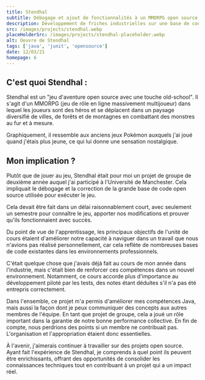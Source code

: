 ```yaml
---
title: Stendhal
subtitle: Débogage et ajout de fonctionnalités à un MMORPG open source avec 10 000 lignes de code
description: Développement de friches industrielles sur une base de code Java open source à grande échelle. Cette expérience m'a permis d'améliorer ma capacité à naviguer et à comprendre le code des autres tout en réalisant les avantages du développement piloté par les tests.
src: /images/projects/stendhal.webp
placeHolderSrc: /images/projects/stendhal-placeholder.webp
alt: Oeuvre de Stendhal
tags: ['java', 'junit', 'opensource']
date: 12/03/21
homepage: 6
---
```


## C'est quoi Stendhal :

Stendhal est un "jeu d'aventure open source avec une touche old-school". Il s'agit d'un MMORPG (jeu de rôle en ligne massivement multijoueur) dans lequel les joueurs sont des héros et se déplacent dans un paysage diversifié de villes, de forêts et de montagnes en combattant des monstres au fur et à mesure.

Graphiquement, il ressemble aux anciens jeux Pokémon auxquels j'ai joué quand j'étais plus jeune, ce qui lui donne une sensation nostalgique.

## Mon implication ?

Plutôt que de jouer au jeu, Stendhal était pour moi un projet de groupe de deuxième année auquel j'ai participé à l'Université de Manchester. Cela impliquait le débogage et la correction de la grande base de code open source utilisée pour exécuter le jeu.

Cela devait être fait dans un délai raisonnablement court, avec seulement un semestre pour connaître le jeu, apporter nos modifications et prouver qu'ils fonctionnaient avec succès.

Du point de vue de l'apprentissage, les principaux objectifs de l'unité de cours étaient d'améliorer notre capacité à naviguer dans un travail que nous n'avions pas réalisé personnellement, car cela reflète de nombreuses bases de code existantes dans les environnements professionnels.

C'était quelque chose que j'avais déjà fait au cours de mon année dans l'industrie, mais c'était bien de renforcer ces compétences dans un nouvel environnement. Notamment, ce cours accorde plus d'importance au développement piloté par les tests, des notes étant déduites s'il n'a pas été entrepris correctement.

Dans l'ensemble, ce projet m'a permis d'améliorer mes compétences Java, mais aussi la façon dont je peux communiquer des concepts aux autres membres de l'équipe. En tant que projet de groupe, cela a joué un rôle important dans la garantie de notre bonne performance collective. En fin de compte, nous perdrions des points si un membre ne contribuait pas. L'organisation et l'appropriation étaient donc essentielles.

À l'avenir, j'aimerais continuer à travailler sur des projets open source. Ayant fait l'expérience de Stendhal, je comprends à quel point ils peuvent être enrichissants, offrant des opportunités de consolider les connaissances techniques tout en contribuant à un projet qui a un impact réel.
